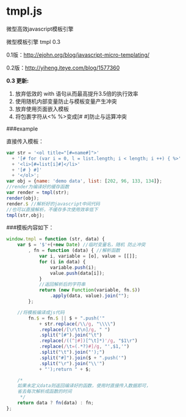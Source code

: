 tmpl.js
=======

微型高效javascript模板引擎


微型模板引擎 tmpl 0.3

0.1版：http://ejohn.org/blog/javascript-micro-templating/

0.2版：http://yiheng.iteye.com/blog/1577360

**0.3 更新:**

1. 放弃低效的 with 语句从而最高提升3.5倍的执行效率
2. 使用随机内部变量防止与模板变量产生冲突
3. 放弃使用页面嵌入模板
4. 将包裹字符从<% %>变成[# #]防止与运算冲突

###example

直接传入模板：

```javascript
var str = '<ol title="[#=name#]">'
  + '[# for (var i = 0, l = list.length; i < length; i ++) { %>'
  + '<li>[#=list[i]#]</li>'
  + '[# } #]'
  + '</ol>';
var obj = {name: 'demo data', list: [202, 96, 133, 134]};
//render为编译好的缓存函数
var render = tmpl(str);
render(obj);
render.$ //解析好的javascript中间代码
//也可以直接解析，不缓存多次使用效率低下
tmpl(str,obj);
```

###模板内容如下：

```javascript
window.tmpl = function (str, data) {
    var $ = '$'+(+new Date) //临时变量名，随机 防止冲突
        , fn = function (data) { //解析函数
            var i, variable = [o], value = [[]];
            for (i in data) {
                variable.push(i);
                value.push(data[i]);
            }
            //返回解析后的字符串
            return (new Function(variable, fn.$))
                .apply(data, value).join("");
        };

    //将模板编译成js代码
        fn.$ = fn.$ || $ + ".push('"
            + str.replace(/\\/g, "\\\\")
            .replace(/[\r\t\n]/g, " ")
            .split("[#").join("\t")
            .replace(/((^|#])[^\t]*)'/g, "$1\r")
            .replace(/\t=(.*?)#]/g, "',$1,'")
            .split("\t").join("');")
            .split("#]").join($ + ".push('")
            .split("\r").join("\\'")
            + "');return " + $;

    /*
    如果未定义data则返回编译好的函数，使用时直接传入数据即可，
    省去每次解析成函数的时间
     */
    return data ? fn(data) : fn;
};
```

